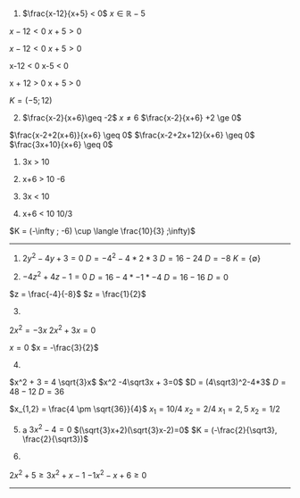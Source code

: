  1. $\frac{x-12}{x+5} < 0$
$x \in \mathbb{R}-5$ 

$x-12 < 0$
$x+5 > 0$

$x-12 < 0$
$x + 5 > 0$

x-12 < 0
x-5 < 0

x + 12 > 0
x + 5 > 0

$K = (-5 ; 12)$


2. $\frac{x-2}{x+6}\geq -2$
$x \ne 6$
$\frac{x-2}{x+6} +2   \ge 0$

$\frac{x-2+2(x+6)}{x+6} \geq 0$
$\frac{x-2+2x+12}{x+6} \geq 0$
$\frac{3x+10}{x+6} \geq 0$

1. 3x > 10
2. x+6 > 10
-6

1. 3x < 10
2. x+6 < 10
10/3

$K = (-\infty ; -6) \cup \langle \frac{10}{3} ;\infty)$

----

1. $2y^2 - 4y + 3 = 0$
$D = -4^2-4*2*3$
$D = 16-24$
$D = -8$
$K = \{\emptyset\}$



2. $-4z^2 +4z-1=0$
$D = 16 - 4 * -1 * -4$ 
$D = 16-16$
$D = 0$

$z = \frac{-4}{-8}$
$z = \frac{1}{2}$

3. 
$2x^2 = -3x$
$2x^2 + 3x = 0$

$x = 0$
$x = -\frac{3}{2}$

4. 
$x^2 + 3 = 4 \sqrt{3}x$
$x^2 -4\sqrt3x  + 3=0$
$D = (4\sqrt3)^2-4*3$
$D = 48 - 12$
$D = 36$

$x_{1,2} = \frac{4 \pm \sqrt{36}}{4}$
$x_1 = 10/4$
$x_2 = 2/4$
$x_1 = 2,5$
$x_2 = 1/2$

5. a
$3x^2 - 4 = 0$
$(\sqrt{3}x+2)(\sqrt{3}x-2)=0$
$K = (-\frac{2}{\sqrt3}, \frac{2}{\sqrt3})$

6.
$2x^2 + 5 \geq 3x^2 + x - 1$
$-1x^2-x+6 \geq 0$






---






